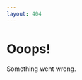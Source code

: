 ```yaml
---
layout: 404
---
```


<div class="splash-content">
    <h1 class="hidden-sm">
        Ooops!
    </h1>
    <div class="div hidden-sm"></div>
    <p class="main">
        Something went wrong.
    </p>
</div>

